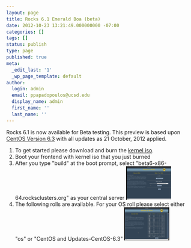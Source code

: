 ```yaml
---
layout: page
title: Rocks 6.1 Emerald Boa (beta)
date: 2012-10-23 13:21:49.000000000 -07:00
categories: []
tags: []
status: publish
type: page
published: true
meta:
  _edit_last: '1'
  _wp_page_template: default
author:
  login: admin
  email: ppapadopoulos@ucsd.edu
  display_name: admin
  first_name: ''
  last_name: ''
---
```


Rocks 6.1 is now available for Beta testing.
This preview is based upon [CentOS Version 6.3][3] with all updates as 21 October, 2012 applied.

1. To get started please download and burn the [kernel iso][4].
2. Boot your frontend with kernel iso that you just burned
3. After you type "build" at the boot prompt, select
   "beta6-x86-64.rocksclusters.org" as your central server
   <img src="/assets/select-central-beta.png" alt="select central beta"
width="25%"/>
4. The following rolls are available. For your OS roll please select either
   "os" or "CentOS and Updates-CentOS-6.3"
   <img src="/assets/show-rolls-beta.png" alt="show rolls beta" width="25%"/>

[3]: http://lists.centos.org/pipermail/centos-announce/2012-July/018706.html
[4]: http://beta6-x86-64.rocksclusters.org/isos/kernel-6.1-0.x86_64.disk1.iso

